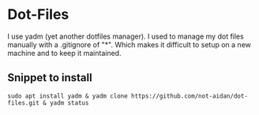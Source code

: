 # Dot-Files

I use yadm (yet another dotfiles manager). I used to manage my dot files
manually with a .gitignore of "\*". Which makes it difficult to setup on a new
machine and to keep it maintained.

## Snippet to install
```
sudo apt install yadm & yadm clone https://github.com/not-aidan/dot-files.git & yadm status
```
